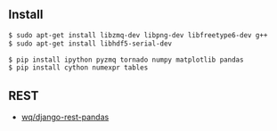 ## Install

~~~bash
$ sudo apt-get install libzmq-dev libpng-dev libfreetype6-dev g++
$ sudo apt-get install libhdf5-serial-dev
~~~

~~~bash
$ pip install ipython pyzmq tornado numpy matplotlib pandas
$ pip install cython numexpr tables
~~~


## REST

- [wq/django-rest-pandas](https://github.com/wq/django-rest-pandas)
